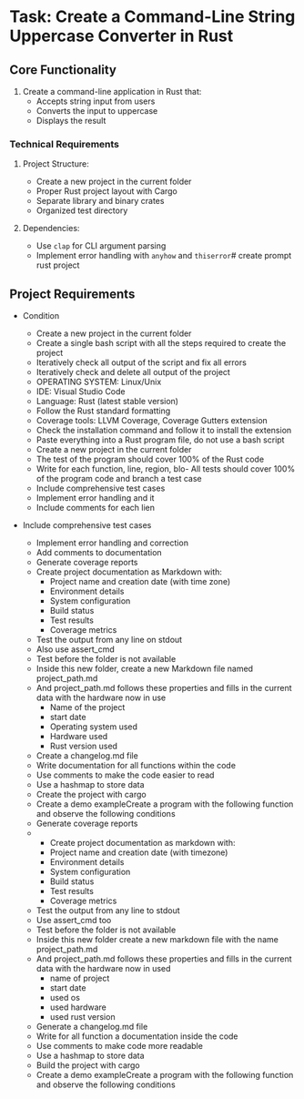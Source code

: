 # Task: Create a Command-Line String Uppercase Converter in Rust

## Core Functionality

1. Create a command-line application in Rust that:
   - Accepts string input from users
   - Converts the input to uppercase
   - Displays the result

### Technical Requirements

1. Project Structure:
   - Create a new project in the current folder
   - Proper Rust project layout with Cargo
   - Separate library and binary crates
   - Organized test directory

2. Dependencies:
   - Use `clap` for CLI argument parsing
   - Implement error handling with `anyhow` and `thiserror`# create prompt rust project

## Project Requirements

- Condition
  - Create a new project in the current folder
  - Create a single bash script with all the steps required to create the project
  - Iteratively check all output of the script and fix all errors
  - Iteratively check and delete all output of the project
  - OPERATING SYSTEM: Linux/Unix
  - IDE: Visual Studio Code
  - Language: Rust (latest stable version)
  - Follow the Rust standard formatting
  - Coverage tools: LLVM Coverage, Coverage Gutters extension
  - Check the installation command and follow it to install the extension
  - Paste everything into a Rust program file, do not use a bash script
  - Create a new project in the current folder
  - The test of the program should cover 100% of the Rust code
  - Write for each function, line, region, blo- All tests should cover 100% of the program code and branch a test case
  - Include comprehensive test cases
  - Implement error handling and it
  - Include comments for each lien

- Include comprehensive test cases
  - Implement error handling and correction
  - Add comments to documentation
  - Generate coverage reports
  - Create project documentation as Markdown with:
    - Project name and creation date (with time zone)
    - Environment details
    - System configuration
    - Build status
    - Test results
    - Coverage metrics
  - Test the output from any line on stdout
  - Also use assert_cmd
  - Test before the folder is not available
  - Inside this new folder, create a new Markdown file named project_path.md
  - And project_path.md follows these properties and fills in the current data with the hardware now in use
    - Name of the project
    - start date
    - Operating system used
    - Hardware used
    - Rust version used
  - Create a changelog.md file
  - Write documentation for all functions within the code
  - Use comments to make the code easier to read
  - Use a hashmap to store data
  - Create the project with cargo
  - Create a demo exampleCreate a program with the following function and observe the following conditions
  - Generate coverage reports
  - - Create project documentation as markdown with:
    - Project name and creation date (with timezone)
    - Environment details
    - System configuration
    - Build status
    - Test results
    - Coverage metrics
  - Test the output from any line to stdout
  - Use assert_cmd too
  - Test before the folder is not available
  - Inside this new folder create a new markdown file with the name project_path.md
  - And project_path.md follows these properties and fills in the current data with the hardware now in used
    - name of project
    - start date
    - used os
    - used hardware
    - used rust version
  - Generate a changelog.md file
  - Write for all function a documentation inside the code
  - Use comments to make code more readable
  - Use a hashmap to store data
  - Build the project with cargo
  - Create a demo exampleCreate a program with the following function and observe the following conditions
